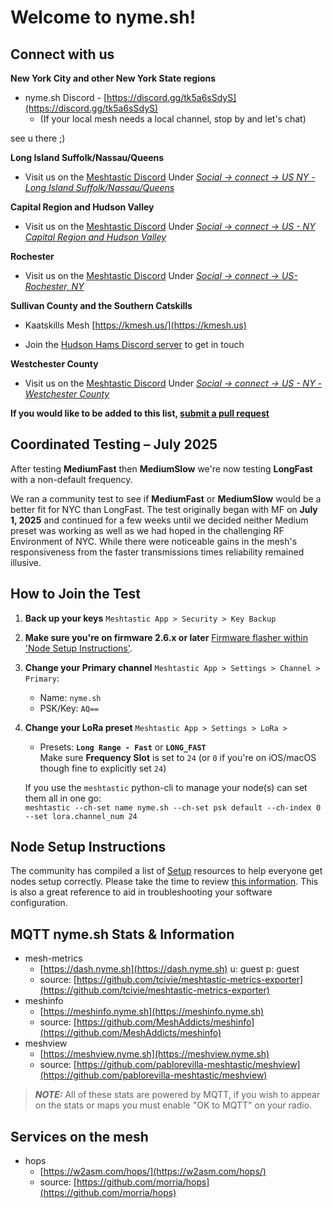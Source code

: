 # Welcome to nyme.sh!

## Connect with us
**New York City and other New York State regions**

- nyme.sh Discord - [https://discord.gg/tk5a6sSdyS](https://discord.gg/tk5a6sSdyS)
  - (If your local mesh needs a local channel, stop by and let's chat)

see u there ;)

**Long Island Suffolk/Nassau/Queens**

- Visit us on the [Meshtastic Discord](https://discord.com/invite/ktMAKGBnBs)
Under [_Social -> connect -> US NY - Long Island Suffolk/Nassau/Queens_](https://discord.com/channels/867578229534359593/1292647069256913031)

**Capital Region and Hudson Valley**

- Visit us on the [Meshtastic Discord](https://discord.com/invite/ktMAKGBnBs)
Under [_Social -> connect -> US - NY Capital Region and Hudson Valley_](https://discord.com/channels/867578229534359593/1282698033657811105)

**Rochester**

- Visit us on the [Meshtastic Discord](https://discord.com/invite/ktMAKGBnBs)
Under [_Social -> connect -> US-Rochester, NY_](https://discord.com/channels/867578229534359593/1292647069256913031)

**Sullivan County and the Southern Catskills**

- Kaatskills Mesh [https://kmesh.us/](https://kmesh.us)

- Join the [Hudson Hams Discord server](https://discord.gg/2J6BuhR) to get in touch

**Westchester County**

- Visit us on the [Meshtastic Discord](https://discord.com/invite/ktMAKGBnBs)
Under [_Social -> connect -> US - NY - Westchester County_](https://discord.com/channels/867578229534359593/1383046714763509910)

**If you would like to be added to this list, [submit a pull request](https://github.com/MeshNY/meshny.github.io/pulls)**

## Coordinated Testing – July 2025

After testing **MediumFast** then **MediumSlow** we're now testing **LongFast** with a non-default frequency.

We ran a community test to see if **MediumFast** or **MediumSlow** would be a better fit for NYC than LongFast. The test originally began with MF on **July 1, 2025** and continued for a few weeks until we decided neither Medium preset was working as well as we had hoped in the challenging RF Environment of NYC.  While there were noticeable gains in the mesh's responsiveness from the faster transmissions times reliability remained illusive.

## How to Join the Test

1. **Back up your keys**
   `Meshtastic App > Security > Key Backup`

2. **Make sure you're on firmware 2.6.x or later**
   [Firmware flasher within 'Node Setup Instructions'](https://nyme.sh/setup.html).

3. **Change your Primary channel**
   `Meshtastic App > Settings > Channel > Primary`:
    - Name: `nyme.sh`
    - PSK/Key: `AQ==`

4. **Change your LoRa preset**
   `Meshtastic App > Settings > LoRa >`
    - Presets: **`Long Range - Fast`** or **`LONG_FAST`**<br />
   Make sure **Frequency Slot** is set to `24` (or `0` if you're on iOS/macOS though fine to explicitly set `24`)

   If you use the `meshtastic` python-cli to manage your node(s) can set them all in one go:<br />
   `meshtastic --ch-set name nyme.sh --ch-set psk default --ch-index 0 --set lora.channel_num 24`



## Node Setup Instructions
The community has compiled a list of [Setup](https://nyme.sh/setup.html) resources to help everyone get nodes setup correctly.  Please take the time to review [this information](https://nyme.sh/setup.html).  This is also a great reference to aid in troubleshooting your software configuration.

## MQTT nyme.sh Stats & Information
  - mesh-metrics
    - [https://dash.nyme.sh](https://dash.nyme.sh) u: guest p: guest
    - source: [https://github.com/tcivie/meshtastic-metrics-exporter](https://github.com/tcivie/meshtastic-metrics-exporter)
  - meshinfo
    - [https://meshinfo.nyme.sh](https://meshinfo.nyme.sh)
    - source: [https://github.com/MeshAddicts/meshinfo](https://github.com/MeshAddicts/meshinfo)
- meshview
    - [https://meshview.nyme.sh](https://meshview.nyme.sh)
    - source: [https://github.com/pablorevilla-meshtastic/meshview](https://github.com/pablorevilla-meshtastic/meshview)

> **_NOTE:_**  All of these stats are powered by MQTT, if you wish to appear on the stats or maps you must enable "OK to MQTT" on your radio.

## Services on the mesh
- hops
    - [https://w2asm.com/hops/](https://w2asm.com/hops/)
    - source: [https://github.com/morria/hops](https://github.com/morria/hops)

